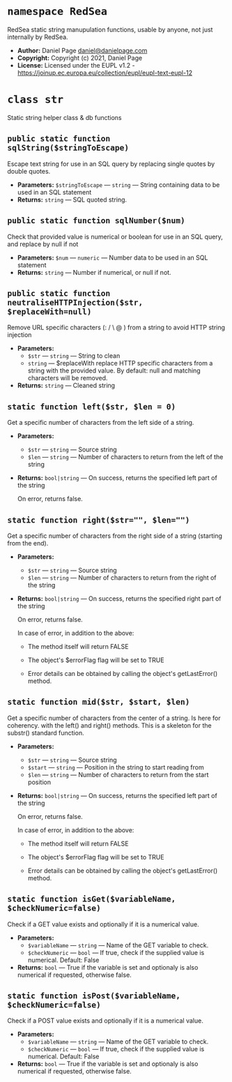 # `namespace RedSea`

RedSea static string manupulation functions, usable by anyone, not just internally by RedSea.

 * **Author:** Daniel Page <daniel@danielpage.com>
 * **Copyright:** Copyright (c) 2021, Daniel Page
 * **License:** Licensed under the EUPL v1.2 - https://joinup.ec.europa.eu/collection/eupl/eupl-text-eupl-12

# `class str`

Static string helper class & db functions

## `public static function sqlString($stringToEscape)`

Escape text string for use in an SQL query by replacing single quotes by double quotes.

 * **Parameters:** `$stringToEscape` — `string` — String containing data to be used in an SQL statement
 * **Returns:** `string` — SQL quoted string.

## `public static function sqlNumber($num)`

Check that provided value is numerical or boolean for use in an SQL query, and replace by null if not

 * **Parameters:** `$num` — `numeric` — Number data to be used in an SQL statement
 * **Returns:** `string` — Number if numerical, or null if not.

## `public static function neutraliseHTTPInjection($str, $replaceWith=null)`

Remove URL specific characters (: / \ @ ) from a string to avoid HTTP string injection

 * **Parameters:**
   * `$str` — `string` — String to clean
   * `string` — $replaceWith replace HTTP specific characters from a string with the provided value. By default: null and matching characters will be removed.
 * **Returns:** `string` — Cleaned string

## `static function left($str, $len = 0)`

Get a specific number of characters from the left side of a string.

 * **Parameters:**
   * `$str` — `string` — Source string
   * `$len` — `string` — Number of characters to return from the left of the string
 * **Returns:** `bool|string` — On success, returns the specified left part of the string

     On error, returns false.

## `static function right($str="", $len="")`

Get a specific number of characters from the right side of a string (starting from the end).

 * **Parameters:**
   * `$str` — `string` — Source string
   * `$len` — `string` — Number of characters to return from the right of the string
 * **Returns:** `bool|string` — On success, returns the specified right part of the string

     On error, returns false.

     In case of error, in addition to the above:

     - The method itself will return FALSE

     - The object's $errorFlag flag will be set to TRUE

     - Error details can be obtained by calling the object's getLastError() method.

## `static function mid($str, $start, $len)`

Get a specific number of characters from the center of a string. Is here for coherency. with the left() and right() methods. This is a skeleton for the substr() standard function.

 * **Parameters:**
   * `$str` — `string` — Source string
   * `$start` — `string` — Position in the string to start reading from
   * `$len` — `string` — Number of characters to return from the start position
 * **Returns:** `bool|string` — On success, returns the specified left part of the string

     On error, returns false.

     In case of error, in addition to the above:

     - The method itself will return FALSE

     - The object's $errorFlag flag will be set to TRUE

     - Error details can be obtained by calling the object's getLastError() method.

## `static function isGet($variableName, $checkNumeric=false)`

Check if a GET value exists and optionally if it is a numerical value.

 * **Parameters:**
   * `$variableName` — `string` — Name of the GET variable to check.
   * `$checkNumeric` — `bool` — If true, check if the supplied value is numerical. Default: False
 * **Returns:** `bool` — True if the variable is set and optionaly is also numerical if requested, otherwise false.

## `static function isPost($variableName, $checkNumeric=false)`

Check if a POST value exists and optionally if it is a numerical value.

 * **Parameters:**
   * `$variableName` — `string` — Name of the GET variable to check.
   * `$checkNumeric` — `bool` — If true, check if the supplied value is numerical. Default: False
 * **Returns:** `bool` — True if the variable is set and optionaly is also numerical if requested, otherwise false.
